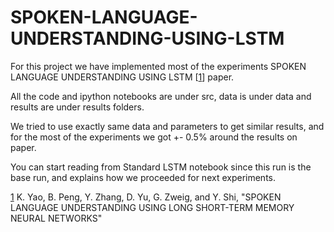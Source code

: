# SPOKEN-LANGUAGE-UNDERSTANDING-USING-LSTM

For this project we have implemented most of the experiments SPOKEN LANGUAGE UNDERSTANDING USING LSTM [[1](https://www.microsoft.com/en-us/research/wp-content/uploads/2016/02/20140915012634_789031_1017.pdf)] paper.

All the code and ipython notebooks are under src, data is under data and results are under results folders.

We tried to use exactly same data and parameters to get similar results, and for the most of the experiments we got +- 0.5% around the results on paper.

You can start reading from Standard LSTM notebook since this run is the base run, and explains how we proceeded for next experiments.

[1](https://www.microsoft.com/en-us/research/wp-content/uploads/2016/02/20140915012634_789031_1017.pdf) K. Yao, B. Peng, Y. Zhang, D. Yu, G. Zweig, and Y. Shi, "SPOKEN LANGUAGE UNDERSTANDING USING LONG SHORT-TERM MEMORY NEURAL NETWORKS"
